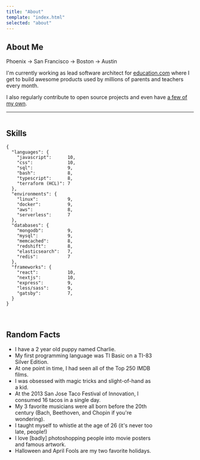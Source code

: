 ```yaml
---
title: "About"
template: "index.html"
selected: "about"
---
```


About Me
-------------

Phoenix -> San Francisco -> Boston -> Austin

I'm currently working as lead software architect for <a href='https://www.education.com' target='_blank'>education.com</a> where I get to build awesome products used by millions of parents and teachers every month.

I also regularly contribute to open source projects and even have <a href='projects'>a few of my own</a>.

<hr>

<div style='display: inline-block; margin: 0 50px 20px 0; vertical-align: top;'>
	<h2>Skills</h2>
	<pre><code>{
  <span class='red bold'>"languages"</span>: {
    "javascript":      <span class='green'>10</span>,
    "css":             <span class='green'>10</span>,
    "sql":             <span class='green'>9</span>,
    "bash":            <span class='green'>8</span>,
    "typescript":      <span class='green'>8</span>,
    "terraform (HCL)": <span class='green'>7</span>
  },
  <span class='red bold'>"environments"</span>: {
    "linux":           <span class='green'>9</span>,
    "docker":          <span class='green'>9</span>,
    "aws":             <span class='green'>8</span>,
    "serverless":      <span class='green'>7</span>
  },
  <span clas='red bold'>"databases"</span>: {
    "mongodb":         <span class='green'>9</span>,
    "mysql":           <span class='green'>9</span>,
    "memcached":       <span class='green'>8</span>,
    "redshift":        <span class='green'>8</span>,
    "elasticsearch":   <span class='green'>7</span>,
    "redis":           <span class='green'>7</span>
  },
  <span class='red bold'>"frameworks"</span>: {
    "react":           <span class='green'>10</span>,
    "nextjs":          <span class='green'>10</span>,
    "express":         <span class='green'>9</span>,
    "less/sass":       <span class='green'>9</span>,
    "gatsby":          <span class='green'>7</span>,
  }
}</code></pre>
</div>
<div style='display: inline-block; vertical-align: top; max-width: 400px;'>
	<h2>Random Facts</h2>
	<ul>
		<li>I have a 2 year old puppy named Charlie.</li>
		<li>My first programming language was TI Basic on a TI-83 Silver Edition.</li>
		<li>At one point in time, I had seen all of the Top 250 IMDB films.</li>
		<li>I was obsessed with magic tricks and slight-of-hand as a kid.</li>
		<li>At the 2013 San Jose Taco Festival of Innovation, I consumed 16 tacos in a single day.</li>
		<li>My 3 favorite musicians were all born before the 20th century (Bach, Beethoven, and Chopin if you're wondering).</li>
    <li>I taught myself to whistle at the age of 26 (it's never too late, people!)</li>
		<li>I love [badly] photoshopping people into movie posters and famous artwork.</li>
    <li>Halloween and April Fools are my two favorite holidays.</li>
	</ul>
</div>